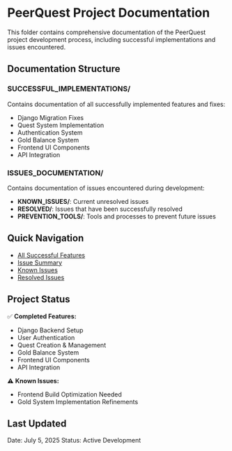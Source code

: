 # PeerQuest Project Documentation

This folder contains comprehensive documentation of the PeerQuest project development process, including successful implementations and issues encountered.

## Documentation Structure

### SUCCESSFUL_IMPLEMENTATIONS/
Contains documentation of all successfully implemented features and fixes:
- Django Migration Fixes
- Quest System Implementation
- Authentication System
- Gold Balance System
- Frontend UI Components
- API Integration

### ISSUES_DOCUMENTATION/
Contains documentation of issues encountered during development:
- **KNOWN_ISSUES/**: Current unresolved issues
- **RESOLVED/**: Issues that have been successfully resolved
- **PREVENTION_TOOLS/**: Tools and processes to prevent future issues

## Quick Navigation

- [All Successful Features](./SUCCESSFUL_IMPLEMENTATIONS/README.md)
- [Issue Summary](./ISSUES_DOCUMENTATION/README.txt)
- [Known Issues](./ISSUES_DOCUMENTATION/KNOWN_ISSUES/)
- [Resolved Issues](./ISSUES_DOCUMENTATION/RESOLVED/)

## Project Status

✅ **Completed Features:**
- Django Backend Setup
- User Authentication
- Quest Creation & Management
- Gold Balance System
- Frontend UI Components
- API Integration

⚠️ **Known Issues:**
- Frontend Build Optimization Needed
- Gold System Implementation Refinements

## Last Updated
Date: July 5, 2025
Status: Active Development
